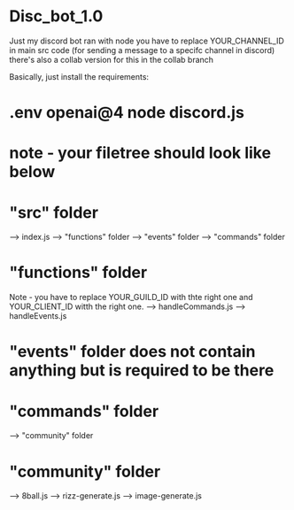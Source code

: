 # Disc_bot_1.0
Just my discord bot ran with node
you have to replace YOUR_CHANNEL_ID in main src code (for sending a message to a specifc channel in discord)
there's also a collab version for this in the collab branch

Basically, just install the requirements:
# .env openai@4 node discord.js

# note - your filetree should look like below

# "src" folder
--> index.js
--> "functions" folder
--> "events" folder
--> "commands" folder

# "functions" folder
Note - you have to replace YOUR_GUILD_ID with thte right one and YOUR_CLIENT_ID witth the right one.
--> handleCommands.js
--> handleEvents.js

# "events" folder does not contain anything but is required to be there

# "commands" folder
--> "community" folder

# "community" folder
--> 8ball.js
--> rizz-generate.js
--> image-generate.js

